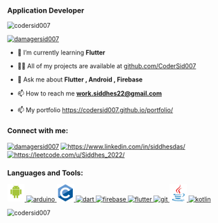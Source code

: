 <h3 align="left">Application Developer</h3>
<p align="left"> <img src="https://komarev.com/ghpvc/?username=codersid007&label=Profile%20views&color=0e75b6&style=flat" alt="codersid007" /> </p>

<p align="left"> <a href="https://twitter.com/damagersid007" target="blank"><img src="https://img.shields.io/twitter/follow/damagersid007?logo=twitter&style=for-the-badge" alt="damagersid007" /></a> </p>

- 🌱 I’m currently learning **Flutter**

- 👨‍💻 All of my projects are available at [github.com/CoderSid007](github.com/CoderSid007)

- 💬 Ask me about **Flutter , Android , Firebase**

- 📫 How to reach me **work.siddhes22@gmail.com**

- 📫 My portfolio https://codersid007.github.io/portfolio/

<h3 align="left">Connect with me:</h3>
<p align="left">
<a href="https://twitter.com/damagersid007" target="blank"><img align="center" src="https://raw.githubusercontent.com/rahuldkjain/github-profile-readme-generator/master/src/images/icons/Social/twitter.svg" alt="damagersid007" height="30" width="40" /></a>
<a href="https://www.linkedin.com/in/siddhesdas/" target="blank"><img align="center" src="https://raw.githubusercontent.com/rahuldkjain/github-profile-readme-generator/master/src/images/icons/Social/linked-in-alt.svg" alt="https://www.linkedin.com/in/siddhesdas/" height="30" width="40" /></a>
<a href="https://leetcode.com/u/Siddhes_2022/" target="blank"><img align="center" src="https://cdn.iconscout.com/icon/free/png-512/free-leetcode-logo-icon-download-in-svg-png-gif-file-formats--technology-social-media-vol-4-pack-logos-icons-2944960.png?f=webp&w=256" alt="https://leetcode.com/u/Siddhes_2022/" height="30" width="40" /></a>
</p>

<h3 align="left">Languages and Tools:</h3>
<p align="left"> <a href="https://developer.android.com" target="_blank" rel="noreferrer"> <img src="https://raw.githubusercontent.com/devicons/devicon/master/icons/android/android-original-wordmark.svg" alt="android" width="40" height="40"/> </a> <a href="https://www.arduino.cc/" target="_blank" rel="noreferrer"> <img src="https://cdn.worldvectorlogo.com/logos/arduino-1.svg" alt="arduino" width="40" height="40"/> </a> <a href="https://www.cprogramming.com/" target="_blank" rel="noreferrer"> <img src="https://raw.githubusercontent.com/devicons/devicon/master/icons/c/c-original.svg" alt="c" width="40" height="40"/> </a> <a href="https://dart.dev" target="_blank" rel="noreferrer"> <img src="https://www.vectorlogo.zone/logos/dartlang/dartlang-icon.svg" alt="dart" width="40" height="40"/> </a> <a href="https://firebase.google.com/" target="_blank" rel="noreferrer"> <img src="https://www.vectorlogo.zone/logos/firebase/firebase-icon.svg" alt="firebase" width="40" height="40"/> </a> <a href="https://flutter.dev" target="_blank" rel="noreferrer"> <img src="https://www.vectorlogo.zone/logos/flutterio/flutterio-icon.svg" alt="flutter" width="40" height="40"/> </a> <a href="https://git-scm.com/" target="_blank" rel="noreferrer"> <img src="https://www.vectorlogo.zone/logos/git-scm/git-scm-icon.svg" alt="git" width="40" height="40"/> </a> <a href="https://www.java.com" target="_blank" rel="noreferrer"> <img src="https://raw.githubusercontent.com/devicons/devicon/master/icons/java/java-original.svg" alt="java" width="40" height="40"/> </a> <a href="https://kotlinlang.org" target="_blank" rel="noreferrer"> <img src="https://www.vectorlogo.zone/logos/kotlinlang/kotlinlang-icon.svg" alt="kotlin" width="40" height="40"/> </a> <a href="https://redis.io" target="_blank" rel="noreferrer"></a> </p>

<p><img align="left" src="https://github-readme-stats.vercel.app/api/top-langs?username=codersid007&show_icons=true&locale=en&layout=compact" alt="codersid007" /></p>
